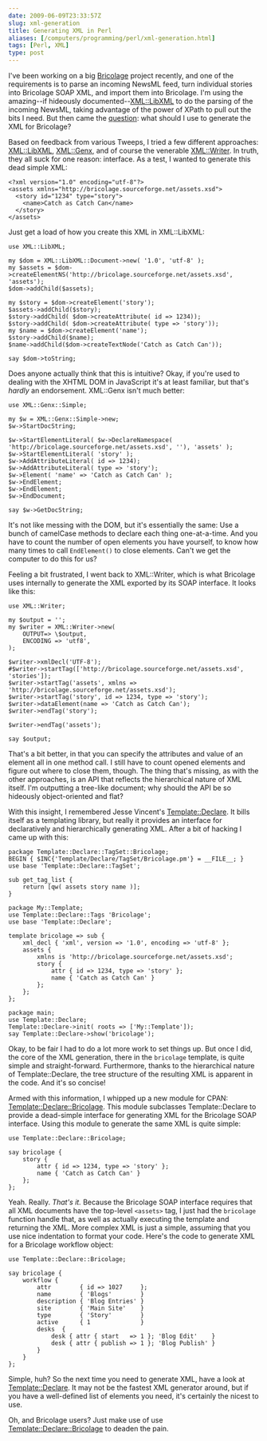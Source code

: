 ```yaml
--- 
date: 2009-06-09T23:33:57Z
slug: xml-generation
title: Generating XML in Perl
aliases: [/computers/programming/perl/xml-generation.html]
tags: [Perl, XML]
type: post
---
```


I've been working on a big [Bricolage] project recently, and one of the
requirements is to parse an incoming NewsML feed, turn individual stories into
Bricolage SOAP XML, and import them into Bricolage. I'm using the amazing--if
hideously documented--[XML::LibXML] to do the parsing of the incoming NewsML,
taking advantage of the power of XPath to pull out the bits I need. But then
came the [question][]: what should I use to generate the XML for Bricolage?

Based on feedback from various Tweeps, I tried a few different approaches:
[XML::LibXML], [XML::Genx], and of course the venerable [XML::Writer]. In truth,
they all suck for one reason: interface. As a test, I wanted to generate this
dead simple XML:

    <?xml version="1.0" encoding="utf-8"?>
    <assets xmlns="http://bricolage.sourceforge.net/assets.xsd">
      <story id="1234" type="story">
        <name>Catch as Catch Can</name>
      </story>
    </assets>

Just get a load of how you create this XML in XML::LibXML:

    use XML::LibXML;

    my $dom = XML::LibXML::Document->new( '1.0', 'utf-8' );
    my $assets = $dom->createElementNS('http://bricolage.sourceforge.net/assets.xsd', 'assets');
    $dom->addChild($assets);

    my $story = $dom->createElement('story');
    $assets->addChild($story);
    $story->addChild( $dom->createAttribute( id => 1234));
    $story->addChild( $dom->createAttribute( type => 'story'));
    my $name = $dom->createElement('name');
    $story->addChild($name);
    $name->addChild($dom->createTextNode('Catch as Catch Can'));

    say $dom->toString;

Does anyone actually think that this is intuitive? Okay, if you're used to
dealing with the XHTML DOM in JavaScript it's at least familiar, but that's
*hardly* an endorsement. XML::Genx isn't much better:

    use XML::Genx::Simple;

    my $w = XML::Genx::Simple->new;
    $w->StartDocString;

    $w->StartElementLiteral( $w->DeclareNamespace( 'http://bricolage.sourceforge.net/assets.xsd', ''), 'assets' );
    $w->StartElementLiteral( 'story' );
    $w->AddAttributeLiteral( id => 1234);
    $w->AddAttributeLiteral( type => 'story');
    $w->Element( 'name' => 'Catch as Catch Can' );
    $w->EndElement;
    $w->EndElement;
    $w->EndDocument;

    say $w->GetDocString;

It's not like messing with the DOM, but it's essentially the same: Use a bunch
of camelCase methods to declare each thing one-at-a-time. And you have to count
the number of open elements you have yourself, to know how many times to call
`EndElement()` to close elements. Can't we get the computer to do this for us?

Feeling a bit frustrated, I went back to XML::Writer, which is what Bricolage
uses internally to generate the XML exported by its SOAP interface. It looks
like this:

    use XML::Writer;

    my $output = '';
    my $writer = XML::Writer->new(
        OUTPUT=> \$output,
        ENCODING => 'utf8',
    );

    $writer->xmlDecl('UTF-8');
    #$writer->startTag(['http://bricolage.sourceforge.net/assets.xsd', 'stories']);
    $writer->startTag('assets', xmlns => 'http://bricolage.sourceforge.net/assets.xsd');
    $writer->startTag('story', id => 1234, type => 'story');
    $writer->dataElement(name => 'Catch as Catch Can');
    $writer->endTag('story');

    $writer->endTag('assets');

    say $output;

That's a bit better, in that you can specify the attributes and value of an
element all in one method call. I still have to count opened elements and figure
out where to close them, though. The thing that's missing, as with the other
approaches, is an API that reflects the hierarchical nature of XML itself. I'm
outputting a tree-like document; why should the API be so hideously
object-oriented and flat?

With this insight, I remembered Jesse Vincent's [Template::Declare]. It bills
itself as a templating library, but really it provides an interface for
declaratively and hierarchically generating XML. After a bit of hacking I came
up with this:

    package Template::Declare::TagSet::Bricolage;
    BEGIN { $INC{'Template/Declare/TagSet/Bricolage.pm'} = __FILE__; }
    use base 'Template::Declare::TagSet';

    sub get_tag_list {
        return [qw( assets story name )];
    }

    package My::Template;
    use Template::Declare::Tags 'Bricolage';
    use base 'Template::Declare';

    template bricolage => sub {
        xml_decl { 'xml', version => '1.0', encoding => 'utf-8' };
        assets {
            xmlns is 'http://bricolage.sourceforge.net/assets.xsd';
            story {
                attr { id => 1234, type => 'story' };
                name { 'Catch as Catch Can' }
            };
        };
    };

    package main;
    use Template::Declare;
    Template::Declare->init( roots => ['My::Template']);
    say Template::Declare->show('bricolage');

Okay, to be fair I had to do a lot more work to set things up. But once I did,
the core of the XML generation, there in the `bricolage` template, is quite
simple and straight-forward. Furthermore, thanks to the hierarchical nature of
Template::Declare, the tree structure of the resulting XML is apparent in the
code. And it's so concise!

Armed with this information, I whipped up a new module for CPAN:
[Template::Declare::Bricolage]. This module subclasses Template::Declare to
provide a dead-simple interface for generating XML for the Bricolage SOAP
interface. Using this module to generate the same XML is quite simple:

    use Template::Declare::Bricolage;

    say bricolage {
        story {
            attr { id => 1234, type => 'story' };
            name { 'Catch as Catch Can' }
        };
    };

Yeah. Really. *That's it.* Because the Bricolage SOAP interface requires that
all XML documents have the top-level `<assets>` tag, I just had the `bricolage`
function handle that, as well as actually executing the template and returning
the XML. More complex XML is just a simple, assuming that you use nice
indentation to format your code. Here's the code to generate XML for a Bricolage
workflow object:

    use Template::Declare::Bricolage;

    say bricolage {
        workflow {
            attr        { id => 1027     };
            name        { 'Blogs'        }
            description { 'Blog Entries' }
            site        { 'Main Site'    }
            type        { 'Story'        }
            active      { 1              }
            desks  {
                desk { attr { start   => 1 }; 'Blog Edit'    }
                desk { attr { publish => 1 }; 'Blog Publish' }
            }
        }
    };

Simple, huh? So the next time you need to generate XML, have a look at
[Template::Declare]. It may not be the fastest XML generator around, but if you
have a well-defined list of elements you need, it's certainly the nicest to use.

Oh, and Bricolage users? Just make use of use [Template::Declare::Bricolage] to
deaden the pain.

  [Bricolage]: http://www.bricolagecms.org/
    "Bricolage content management and publishing system"
  [XML::LibXML]: http://search.cpan.org/perldoc?XML::LibXML
    "XML::LibXML on CPAN"
  [question]: https://twitter.com/Theory/status/2085796847 "My Twery"
  [XML::Genx]: http://search.cpan.org/perldoc?XML::Genx "XML::Genx on CPAN"
  [XML::Writer]: http://search.cpan.org/perldoc?XML::Writer
    "XML::Writer on CPAN"
  [Template::Declare]: http://search.cpan.org/perldoc?Template::Declare
    "Template::Declare on CPAN"
  [Template::Declare::Bricolage]: http://search.cpan.org/perldoc?Template::Declare::Bricolage
    "Template::Declare::Bricolage on CPAN"
